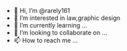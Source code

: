 - 👋 Hi, I’m @rarely161
- 👀 I’m interested in law,graphic design
- 🌱 I’m currently learning ...
- 💞️ I’m looking to collaborate on ...
- 📫 How to reach me ...

<!---
rarely161/rarely161 is a ✨ special ✨ repository because its `README.md` (this file) appears on your GitHub profile.
You can click the Preview link to take a look at your changes.
--->
